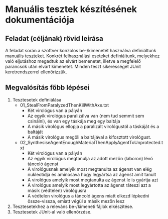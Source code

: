 # Manuális tesztek készítésének dokumentációja

## Feladat (céljának) rövid leírása

A feladat során a szoftver konzolos be-/kimenetét használva definiáltunk manuális teszteket. Konkrét felhasználási eseteket definiáltunk, melyekhez való eljutáshoz megadtuk az elvárt 
bemenetet, illetve a megfelelő parancsok után elvárt kimenetet. Minden teszt sikerességét JUnit keretrendszerrel ellenőrizzük.

## Megvalósítás főbb lépései

1) Tesztesetek definiálása
	* 01_StealFromParalyzedThenKillWithAxe.txt
		- Két virológus van a pályán
		- Az egyik virológus paralizálva van (nem tud semmit sem csinálni), és van egy táskája meg egy baltája
		- A másik virológus ellopja a paralizált virológustól a táskáját és a baltáját
		- A másik virológus megöli a baltájával a kifosztott virológust.
	* 02_SynthesiseAgentEnoughMaterialThenApplyAgentToUnprotected.txt
		- Két virológus van a pályán
		- Az egyik virológus megtanulja az adott mezőn (laboron) lévő táncoló ágenst
		- A virológusnak amelyik most megtanulta az ágenst van elég nukleotidja és aminosava hogy legyártsa az ágenst amit tanult
		- A virológus amelyik most megtanulta az ágenst le is gyártja azt
		- A virológus amelyik most legyártotta az ágenst ráteszi azt a másik (védtelen) virológusra
		- A védtelen virológus a táncoló ágens miatt elkezd lépkedni össze-vissza, emiatt végül a másik mezőn lesz
2) Tesztesetekhez a releváns be-/kimeneti fájlok elkészítése.
3) Tesztesetek JUnit-al való ellenőrzése.
